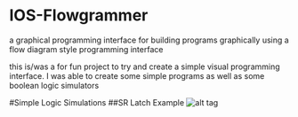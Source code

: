 # IOS-Flowgrammer
a graphical programming interface for building programs graphically using a flow diagram style programming interface

this is/was a for fun project to try and create a simple visual programming interface. I was able to create some simple programs
as well as some boolean logic simulators

#Simple Logic Simulations
##SR Latch Example
![alt tag](https://raw.github.com/nickolanack/IOS-Flowgrammer/master/sr-latch.png)
